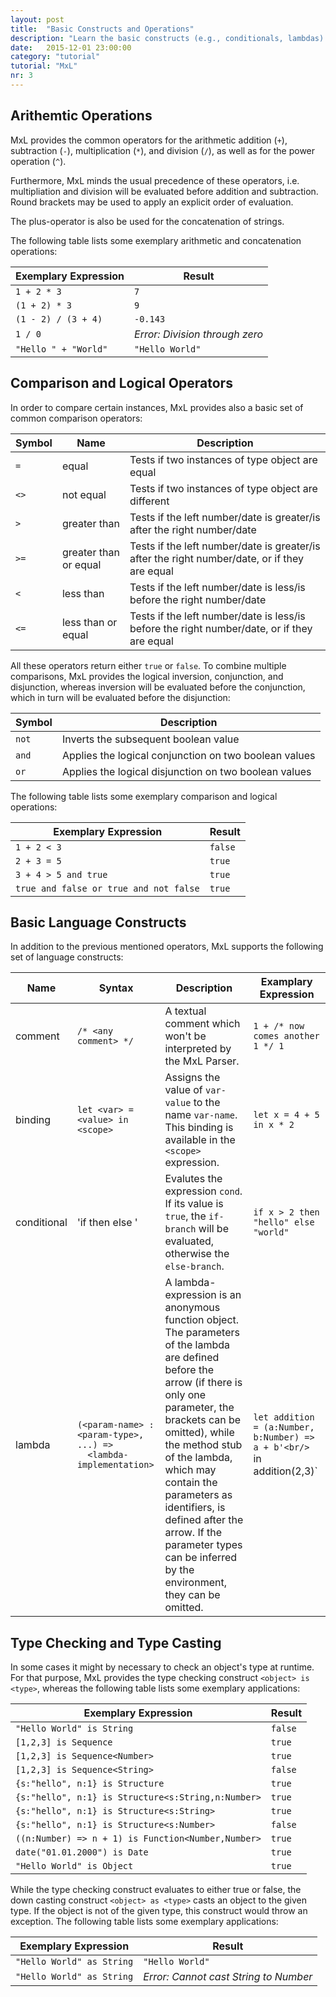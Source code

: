 ```yaml
---
layout: post
title:  "Basic Constructs and Operations"
description: "Learn the basic constructs (e.g., conditionals, lambdas) and operations (e.g., arithmetic and boolean operations) of MxL."
date:   2015-12-01 23:00:00
category: "tutorial"
tutorial: "MxL"
nr: 3
---
```


## Arithemtic Operations

MxL provides the common operators for the arithmetic addition (`+`), subtraction (`-`), multiplication (`*`), and division (`/`), as well as for the power operation (`^`).

Furthermore, MxL minds the usual precedence of these operators, i.e. multipliation and division will be evaluated before addition and subtraction. Round brackets may be used to apply an explicit order of evaluation.

The plus-operator is also be used for the concatenation of strings.

The following table lists some exemplary arithmetic and concatenation operations:

| Exemplary Expression | Result                           |
| -------------------- | -------------------------------- |
| `1 + 2 * 3`          | `7`                              |
| `(1 + 2) * 3`        | `9`                              |
| `(1 - 2) / (3 + 4)`  | `-0.143`                         |
| `1 / 0`              | *Error: Division through zero*   |
| `"Hello " + "World"` | `"Hello World"`                  |

## Comparison and Logical Operators

In order to compare certain instances, MxL provides also a basic set of common comparison operators:

| Symbol | Name                    | Description                                                                                   |
| ------ | ----------------------- | --------------------------------------------------------------------------------------------- |
| `=`    | equal                   | Tests if two instances of type object are equal                                               |
| `<>`   | not equal               | Tests if two instances of type object are different                                           |
| `>`    | greater than            | Tests if the left number/date is greater/is after the right number/date                       |
| `>=`    | greater than or equal  | Tests if the left number/date is greater/is after the right number/date, or if they are equal |
| `<`    | less than               | Tests if the left number/date is less/is before the right number/date                         |
| `<=`    | less than or equal     | Tests if the left number/date is less/is before the right number/date, or if they are equal   |

All these operators return either `true` or `false`. To combine multiple comparisons, MxL provides the logical inversion, conjunction, and disjunction, whereas inversion will be evaluated before the conjunction, which in turn will be evaluated before the disjunction:

| Symbol | Description                                             |
| ------ | ------------------------------------------------------- |
| `not`  | Inverts the subsequent boolean value                    | 
| `and`  | Applies the logical conjunction on two boolean values   | 
| `or`   | Applies the logical disjunction on two boolean values   | 

The following table lists some exemplary comparison and logical operations:

| Exemplary Expression                     | Result    |
| ---------------------------------------- | --------- |
| `1 + 2 < 3`                              | `false`   |
| `2 + 3 = 5`                              | `true`    |
| `3 + 4 > 5 and true`                     | `true`    |
| `true and false or true and not false`   | `true`    |

## Basic Language Constructs

In addition to the previous mentioned operators, MxL supports the following set of language constructs:

| Name        | Syntax                                                                  | Description                                                                                                                                                                                                                                                                                                                                                                     | Examplary Expression                                             |
| ----------- | ----------------------------------------------------------------------- | ------------------------------------------------------------------------------------------------------------------------------------------------------------------------------------------------------------------------------------------------------------------------------------------------------------------------------------------------------------------------------- | ---------------------------------------------------------------- |
| comment     | `/* <any comment> */`                                                   | A textual comment which won't be interpreted by the MxL Parser.                                                                                                                                                                                                                                                                                                                 | `1 + /* now comes another 1 */ 1`                                |
| binding     | `let <var> = <value> in <scope>`                                        | Assigns the value of `var-value` to the name `var-name`. This binding is available in the `<scope>` expression.                                                                                                                                                                                                                                                                 | `let x = 4 + 5 in x * 2`                                         |
| conditional | 'if <cond> then <if-branch> else <else-branch>'                         | Evalutes the expression `cond`. If its value is `true`, the `if-branch` will be evaluated, otherwise the `else-branch`.                                                                                                                                                                                                                                                         | `if x > 2 then "hello" else "world"`                             |
| lambda      | `(<param-name> : <param-type>, ...) =>`<br/>`  <lambda-implementation>` | A lambda-expression is an anonymous function object. The parameters of the lambda are defined before the arrow (if there is only one parameter, the brackets can be omitted), while the method stub of the lambda, which may contain the parameters as identifiers, is defined after the arrow. If the parameter types can be inferred by the environment, they can be omitted. | `let addition = (a:Number, b:Number) => a + b'<br/>`  in addition(2,3)`  |

## Type Checking and Type Casting

In some cases it might by necessary to check an object's type at runtime. For that purpose, MxL provides the type checking construct `<object> is <type>`, whereas the following table lists some exemplary applications:

| Exemplary Expression                                | Result    |
| --------------------------------------------------- | --------- |
| `"Hello World" is String`                           | `false`   |
| `[1,2,3] is Sequence`                               | `true`    |
| `[1,2,3] is Sequence<Number>`                       | `true`    |
| `[1,2,3] is Sequence<String>`                       | `false`   |
| `{s:"hello", n:1} is Structure`                     | `true`    |
| `{s:"hello", n:1} is Structure<s:String,n:Number>`  | `true`    |
| `{s:"hello", n:1} is Structure<s:String>`           | `true`    |
| `{s:"hello", n:1} is Structure<s:Number>`           | `false`   |
| `((n:Number) => n + 1) is Function<Number,Number>`  | `true`    |
| `date("01.01.2000") is Date`                        | `true`    |
| `"Hello World" is Object`                           | `true`    |

While the type checking construct evaluates to either true or false, the down casting construct `<object> as <type>` casts an object to the given type. If the object is not of the given type, this construct would throw an exception. The following table lists some exemplary applications:

| Exemplary Expression                                | Result                                 |
| --------------------------------------------------- | -------------------------------------- |
| `"Hello World" as String`                           | `"Hello World"`                        |
| `"Hello World" as String`                           | *Error: Cannot cast String to Number*  |